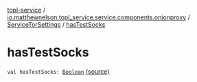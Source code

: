 [topl-service](../../index.md) / [io.matthewnelson.topl_service.service.components.onionproxy](../index.md) / [ServiceTorSettings](index.md) / [hasTestSocks](./has-test-socks.md)

# hasTestSocks

`val hasTestSocks: `[`Boolean`](https://kotlinlang.org/api/latest/jvm/stdlib/kotlin/-boolean/index.html) [(source)](https://github.com/05nelsonm/TorOnionProxyLibrary-Android/blob/master/topl-service/src/main/java/io/matthewnelson/topl_service/service/components/onionproxy/ServiceTorSettings.kt#L818)